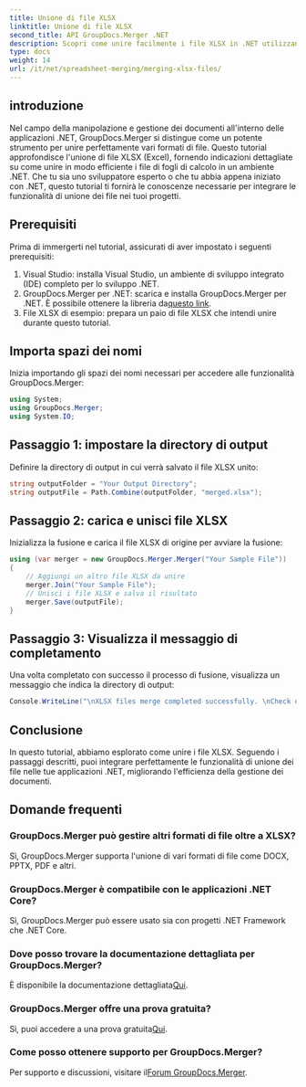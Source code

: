 ```yaml
---
title: Unione di file XLSX
linktitle: Unione di file XLSX
second_title: API GroupDocs.Merger .NET
description: Scopri come unire facilmente i file XLSX in .NET utilizzando GroupDocs.Merger. Segui questo tutorial passo passo per una gestione dei documenti senza problemi.
type: docs
weight: 14
url: /it/net/spreadsheet-merging/merging-xlsx-files/
---
```

## introduzione
Nel campo della manipolazione e gestione dei documenti all'interno delle applicazioni .NET, GroupDocs.Merger si distingue come un potente strumento per unire perfettamente vari formati di file. Questo tutorial approfondisce l'unione di file XLSX (Excel), fornendo indicazioni dettagliate su come unire in modo efficiente i file di fogli di calcolo in un ambiente .NET. Che tu sia uno sviluppatore esperto o che tu abbia appena iniziato con .NET, questo tutorial ti fornirà le conoscenze necessarie per integrare le funzionalità di unione dei file nei tuoi progetti.
## Prerequisiti
Prima di immergerti nel tutorial, assicurati di aver impostato i seguenti prerequisiti:
1. Visual Studio: installa Visual Studio, un ambiente di sviluppo integrato (IDE) completo per lo sviluppo .NET.
2. GroupDocs.Merger per .NET: scarica e installa GroupDocs.Merger per .NET. È possibile ottenere la libreria da[questo link](https://releases.groupdocs.com/merger/net/).
3. File XLSX di esempio: prepara un paio di file XLSX che intendi unire durante questo tutorial.

## Importa spazi dei nomi
Inizia importando gli spazi dei nomi necessari per accedere alle funzionalità GroupDocs.Merger:
```csharp
using System; 
using GroupDocs.Merger;
using System.IO;
```
## Passaggio 1: impostare la directory di output
Definire la directory di output in cui verrà salvato il file XLSX unito:
```csharp
string outputFolder = "Your Output Directory";
string outputFile = Path.Combine(outputFolder, "merged.xlsx");
```
## Passaggio 2: carica e unisci file XLSX
Inizializza la fusione e carica il file XLSX di origine per avviare la fusione:
```csharp
using (var merger = new GroupDocs.Merger.Merger("Your Sample File"))
{
    // Aggiungi un altro file XLSX da unire
    merger.Join("Your Sample File");
    // Unisci i file XLSX e salva il risultato
    merger.Save(outputFile);
}
```
## Passaggio 3: Visualizza il messaggio di completamento
Una volta completato con successo il processo di fusione, visualizza un messaggio che indica la directory di output:
```csharp
Console.WriteLine("\nXLSX files merge completed successfully. \nCheck output in {0}", outputFolder);
```

## Conclusione
In questo tutorial, abbiamo esplorato come unire i file XLSX. Seguendo i passaggi descritti, puoi integrare perfettamente le funzionalità di unione dei file nelle tue applicazioni .NET, migliorando l'efficienza della gestione dei documenti.

## Domande frequenti
### GroupDocs.Merger può gestire altri formati di file oltre a XLSX?
Sì, GroupDocs.Merger supporta l'unione di vari formati di file come DOCX, PPTX, PDF e altri.
### GroupDocs.Merger è compatibile con le applicazioni .NET Core?
Sì, GroupDocs.Merger può essere usato sia con progetti .NET Framework che .NET Core.
### Dove posso trovare la documentazione dettagliata per GroupDocs.Merger?
 È disponibile la documentazione dettagliata[Qui](https://reference.groupdocs.com/merger/net/).
### GroupDocs.Merger offre una prova gratuita?
 Sì, puoi accedere a una prova gratuita[Qui](https://releases.groupdocs.com/).
### Come posso ottenere supporto per GroupDocs.Merger?
 Per supporto e discussioni, visitare il[Forum GroupDocs.Merger](https://forum.groupdocs.com/c/merger/32).